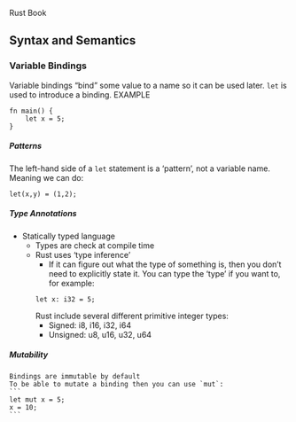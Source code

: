 Rust Book
## Syntax and Semantics
### Variable Bindings
Variable bindings “bind” some value to a name so it can be used later.  `let` is used to introduce a binding. 
EXAMPLE
```
fn main() {
    let x = 5;
}
```
##### Patterns
The left-hand side of a `let` statement is a ‘pattern’, not a variable name. Meaning we can do:
```
let(x,y) = (1,2);
```

##### Type Annotations
* Statically typed language
  * Types are check at compile time
  * Rust uses ‘type inference’ 
    * If it can figure out what the type of something is, then you don’t need to explicitly state it.
    You can type the ‘type’ if you want to, for example:
    ```
    let x: i32 = 5;
    ```
    Rust include several different primitive integer types:
    * Signed: i8, i16, i32, i64
    * Unsigned: u8, u16, u32, u64

##### Mutability
    Bindings are immutable by default
    To be able to mutate a binding then you can use `mut`: 
    ```
    let mut x = 5;
    x = 10;
    ```

